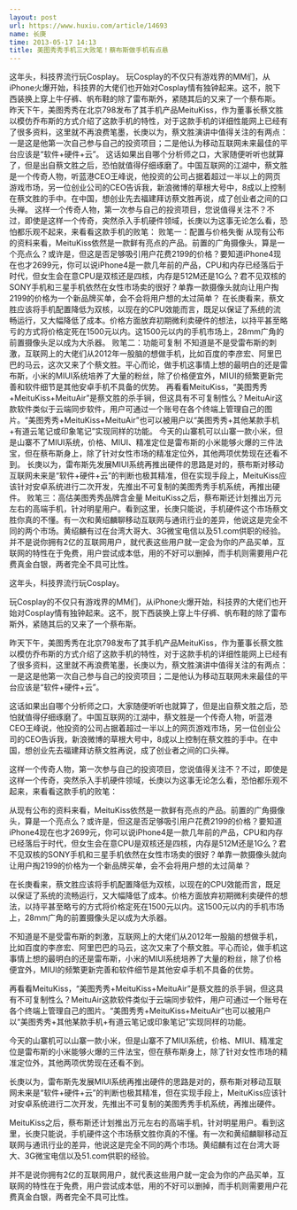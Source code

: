 ```yaml
---
layout: post
url: https://www.huxiu.com/article/14693
name: 长庚
time: 2013-05-17 14:13
title: 美图秀秀手机三大败笔！蔡布斯做手机有点悬
---
```

这年头，科技界流行玩Cosplay。 玩Cosplay的不仅只有游戏界的MM们，从iPhone火爆开始，科技界的大佬们也开始对Cosplay情有独钟起来。这不，脱下西装换上穿上牛仔裤、帆布鞋的除了雷布斯外，紧随其后的又来了一个蔡布斯。 昨天下午，美图秀秀在北京798发布了其手机产品MeituKiss，作为董事长蔡文胜以模仿乔布斯的方式介绍了这款手机的特性，对于这款手机的详细性能网上已经有了很多资料，这里就不再浪费笔墨，长庚以为，蔡文胜演讲中值得关注的有两点：一是这是他第一次自己参与自己的投资项目；二是他认为移动互联网未来最佳的平台应该是“软件+硬件+云”。 这话如果出自哪个分析师之口，大家随便听听也就算了，但是出自蔡文胜之后，恐怕就值得仔细琢磨了。中国互联网的江湖中，蔡文胜是一个传奇人物，听蓝港CEO王峰说，他投资的公司占据着超过一半以上的网页游戏市场，另一位创业公司的CEO告诉我，新浪微博的草根大号中，8成以上控制在蔡文胜的手中。在中国，想创业先去福建拜访蔡文胜再说，成了创业者之间的口头禅。 这样一个传奇人物，第一次参与自己的投资项目，您说值得关注不？不过，即使是这样一个传奇，突然杀入手机硬件领域，长庚以为这事无论怎么看，恐怕都乐观不起来，来看看这款手机的败笔： 败笔一：配置与价格失衡 从现有公布的资料来看，MeituKiss依然是一款鲜有亮点的产品。前置的广角摄像头，算是一个亮点么？或许是，但这是否足够吸引用户花费2199的价格？要知道iPhone4现在也才2699元，你可以说iPhone4是一款几年前的产品，CPU和内存已经落后于时代，但女生会在意CPU是双核还是四核，内存是512M还是1G么？君不见双核的SONY手机和三星手机依然在女性市场卖的很好？单靠一款摄像头就向让用户掏2199的价格为一个新品牌买单，会不会将用户想的太过简单？ 在长庚看来，蔡文胜应该将手机配置降低为双核，以现在的CPU效能而言，既足以保证了系统的流畅运行，又大幅降低了成本。价格方面放弃初期微利卖硬件的想法，以持平甚至略亏的方式将价格定死在1500元以内。这1500元以内的手机市场上，28mm广角的前置摄像头足以成为大杀器。 败笔二：功能可复制 不知道是不是受雷布斯的刺激，互联网上的大佬们从2012年一股脑的想做手机，比如百度的李彦宏、阿里巴巴的马云，这次又来了个蔡文胜。平心而论，做手机这事情上想的最明白的还是雷布斯，小米的MIUI系统培养了大量的粉丝，除了价格便宜外，MIUI的频繁更新完善和软件细节是其他安卓手机不具备的优势。 再看看MeituKiss，“美图秀秀+MeituKiss+MeituAir”是蔡文胜的杀手锏，但这具有不可复制性么？MeituAir这款软件类似于云端同步软件，用户可通过一个账号在各个终端上管理自己的图片。“美图秀秀+MeituKiss+MeituAir”也可以被用户以“美图秀秀+其他某款手机+有道云笔记或印象笔记”实现同样的功能。 今天的山寨机可以山寨一款小米，但是山寨不了MIUI系统，价格、MIUI、精准定位是雷布斯的小米能够火爆的三件法宝，但在蔡布斯身上，除了针对女性市场的精准定位外，其他两项优势现在还看不到。 长庚以为，雷布斯先发展MIUI系统再推出硬件的思路是对的，蔡布斯对移动互联网未来是“软件+硬件+云”的判断也极其精准，但在实现手段上，MeituKiss应该针对安卓系统进行二次开发，先推出不可复制的美图秀秀手机系统，再推出硬件。 败笔三：高估美图秀秀品牌含金量 MeituKiss之后，蔡布斯还计划推出万元左右的高端手机，针对明星用户。看到这里，长庚只能说，手机硬件这个市场蔡文胜你真的不懂。有一次和黄绍麟聊移动互联网与通讯行业的差异，他说这是完全不同的两个市场。黄绍麟有过在台湾大哥大、3G微宝电信以及51.com供职的经验。 并不是说你拥有2亿的互联网用户，就代表这些用户就一定会为你的产品买单，互联网的特性在于免费，用户尝试成本低，用的不好可以删掉，而手机则需要用户花费真金白银，两者完全不具可比性。

这年头，科技界流行玩Cosplay。

玩Cosplay的不仅只有游戏界的MM们，从iPhone火爆开始，科技界的大佬们也开始对Cosplay情有独钟起来。这不，脱下西装换上穿上牛仔裤、帆布鞋的除了雷布斯外，紧随其后的又来了一个蔡布斯。

昨天下午，美图秀秀在北京798发布了其手机产品MeituKiss，作为董事长蔡文胜以模仿乔布斯的方式介绍了这款手机的特性，对于这款手机的详细性能网上已经有了很多资料，这里就不再浪费笔墨，长庚以为，蔡文胜演讲中值得关注的有两点：一是这是他第一次自己参与自己的投资项目；二是他认为移动互联网未来最佳的平台应该是“软件+硬件+云”。

这话如果出自哪个分析师之口，大家随便听听也就算了，但是出自蔡文胜之后，恐怕就值得仔细琢磨了。中国互联网的江湖中，蔡文胜是一个传奇人物，听蓝港CEO王峰说，他投资的公司占据着超过一半以上的网页游戏市场，另一位创业公司的CEO告诉我，新浪微博的草根大号中，8成以上控制在蔡文胜的手中。在中国，想创业先去福建拜访蔡文胜再说，成了创业者之间的口头禅。

这样一个传奇人物，第一次参与自己的投资项目，您说值得关注不？不过，即使是这样一个传奇，突然杀入手机硬件领域，长庚以为这事无论怎么看，恐怕都乐观不起来，来看看这款手机的败笔：

从现有公布的资料来看，MeituKiss依然是一款鲜有亮点的产品。前置的广角摄像头，算是一个亮点么？或许是，但这是否足够吸引用户花费2199的价格？要知道iPhone4现在也才2699元，你可以说iPhone4是一款几年前的产品，CPU和内存已经落后于时代，但女生会在意CPU是双核还是四核，内存是512M还是1G么？君不见双核的SONY手机和三星手机依然在女性市场卖的很好？单靠一款摄像头就向让用户掏2199的价格为一个新品牌买单，会不会将用户想的太过简单？

在长庚看来，蔡文胜应该将手机配置降低为双核，以现在的CPU效能而言，既足以保证了系统的流畅运行，又大幅降低了成本。价格方面放弃初期微利卖硬件的想法，以持平甚至略亏的方式将价格定死在1500元以内。这1500元以内的手机市场上，28mm广角的前置摄像头足以成为大杀器。

不知道是不是受雷布斯的刺激，互联网上的大佬们从2012年一股脑的想做手机，比如百度的李彦宏、阿里巴巴的马云，这次又来了个蔡文胜。平心而论，做手机这事情上想的最明白的还是雷布斯，小米的MIUI系统培养了大量的粉丝，除了价格便宜外，MIUI的频繁更新完善和软件细节是其他安卓手机不具备的优势。

再看看MeituKiss，“美图秀秀+MeituKiss+MeituAir”是蔡文胜的杀手锏，但这具有不可复制性么？MeituAir这款软件类似于云端同步软件，用户可通过一个账号在各个终端上管理自己的图片。“美图秀秀+MeituKiss+MeituAir”也可以被用户以“美图秀秀+其他某款手机+有道云笔记或印象笔记”实现同样的功能。

今天的山寨机可以山寨一款小米，但是山寨不了MIUI系统，价格、MIUI、精准定位是雷布斯的小米能够火爆的三件法宝，但在蔡布斯身上，除了针对女性市场的精准定位外，其他两项优势现在还看不到。

长庚以为，雷布斯先发展MIUI系统再推出硬件的思路是对的，蔡布斯对移动互联网未来是“软件+硬件+云”的判断也极其精准，但在实现手段上，MeituKiss应该针对安卓系统进行二次开发，先推出不可复制的美图秀秀手机系统，再推出硬件。

MeituKiss之后，蔡布斯还计划推出万元左右的高端手机，针对明星用户。看到这里，长庚只能说，手机硬件这个市场蔡文胜你真的不懂。有一次和黄绍麟聊移动互联网与通讯行业的差异，他说这是完全不同的两个市场。黄绍麟有过在台湾大哥大、3G微宝电信以及51.com供职的经验。

并不是说你拥有2亿的互联网用户，就代表这些用户就一定会为你的产品买单，互联网的特性在于免费，用户尝试成本低，用的不好可以删掉，而手机则需要用户花费真金白银，两者完全不具可比性。

